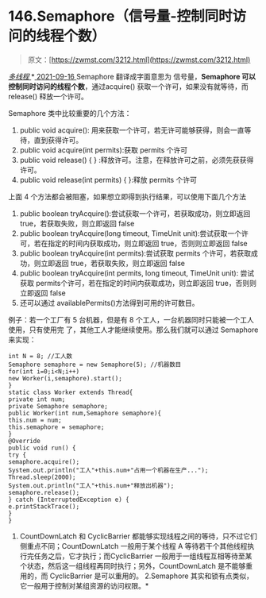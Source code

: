<!--yml
category: 未分类
date: 0001-01-01 00:00:00
--->

# 146.Semaphore（信号量-控制同时访问的线程个数）

> 原文：[https://zwmst.com/3212.html](https://zwmst.com/3212.html)

   [ *多线程* ](https://zwmst.com/%e5%a4%9a%e7%ba%bf%e7%a8%8b)*[ <time datetime="2021-09-17T00:47:18+08:00"> 2021-09-16 </time> ](https://zwmst.com/3212.html)  Semaphore 翻译成字面意思为 信号量，**Semaphore 可以控制同时访问的线程个数**，通过acquire() 获取一个许可，如果没有就等待，而 release() 释放一个许可。

Semaphore 类中比较重要的几个方法：

1.  public void acquire(): 用来获取一个许可，若无许可能够获得，则会一直等待，直到获得许可。
2.  public void acquire(int permits):获取 permits 个许可
3.  public void release() { } :释放许可。注意，在释放许可之前，必须先获获得许可。
4.  public void release(int permits) { }:释放 permits 个许可

上面 4 个方法都会被阻塞，如果想立即得到执行结果，可以使用下面几个方法

1.  public boolean tryAcquire():尝试获取一个许可，若获取成功，则立即返回 true，若获取失败，则立即返回 false
2.  public boolean tryAcquire(long timeout, TimeUnit unit):尝试获取一个许可，若在指定的时间内获取成功，则立即返回 true，否则则立即返回 false
3.  public boolean tryAcquire(int permits):尝试获取 permits 个许可，若获取成功，则立即返回 true，若获取失败，则立即返回 false
4.  public boolean tryAcquire(int permits, long timeout, TimeUnit unit): 尝试获取 permits个许可，若在指定的时间内获取成功，则立即返回 true，否则则立即返回 false
5.  还可以通过 availablePermits()方法得到可用的许可数目。

例子：若一个工厂有 5 台机器，但是有 8 个工人，一台机器同时只能被一个工人使用，只有使用完
了，其他工人才能继续使用。那么我们就可以通过 Semaphore 来实现：

```
int N = 8; //工人数
Semaphore semaphore = new Semaphore(5); //机器数目
for(int i=0;i<N;i++)
new Worker(i,semaphore).start();
}
static class Worker extends Thread{
private int num;
private Semaphore semaphore;
public Worker(int num,Semaphore semaphore){
this.num = num;
this.semaphore = semaphore;
}
@Override
public void run() {
try {
semaphore.acquire();
System.out.println("工人"+this.num+"占用一个机器在生产...");
Thread.sleep(2000);
System.out.println("工人"+this.num+"释放出机器");
semaphore.release();
} catch (InterruptedException e) {
e.printStackTrace();
}
}
```

1.  CountDownLatch 和 CyclicBarrier 都能够实现线程之间的等待，只不过它们侧重点不同；CountDownLatch 一般用于某个线程 A 等待若干个其他线程执行完任务之后，它才执行；而CyclicBarrier 一般用于一组线程互相等待至某个状态，然后这一组线程再同时执行；另外，CountDownLatch 是不能够重用的，而 CyclicBarrier 是可以重用的。
    2.Semaphore 其实和锁有点类似，它一般用于控制对某组资源的访问权限。*
